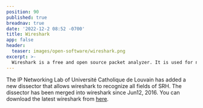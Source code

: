 ```yaml
---
position: 90
published: true
breadnav: true
date: '2022-12-2 08:52 -0700'
title: Wireshark
app: false
header:
  teaser: images/open-software/wireshark.png
excerpt: >-
  Wireshark is a free and open source packet analyzer. It is used for network troubleshooting, analysis, software and communications protocol development, and education.
---
```


The IP Networking Lab of Université Catholique de Louvain has added a new dissector that allows wireshark to recognize all fields of SRH. The dissector has been merged into wireshark since Jun12, 2016. You can download the latest wireshark from [here](https://www.wireshark.org/download.html).
